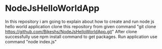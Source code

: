 # NodeJsHelloWorldApp
In this repository i am going to explain about how to create and run node js hello world application
clone this repository from given command "git clone https://github.com/Bikeshs/NodeJsHelloWorldApp.git"
After clone successfully use npm install command to get packages.
Run application use command "node index.js"
